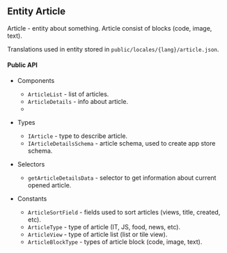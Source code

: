 ## Entity Article

Article - entity about something. Article consist of blocks (code, image, text).

Translations used in entity stored in `public/locales/{lang}/article.json`.

#### Public API

- Components
  - `ArticleList` - list of articles.
  - `ArticleDetails` - info about article.
  -

- Types
  - `IArticle` - type to describe article.
  - `IArticleDetailsSchema` - article schema, used to create app store schema.

- Selectors
  - `getArticleDetailsData` - selector to get information about current opened article.

- Constants
  - `ArticleSortField` - fields used to sort articles (views, title, created, etc).
  - `ArticleType` - type of article (IT, JS, food, news, etc).
  - `ArticleView` - type of article list (list or tile view).
  - `ArticleBlockType` - types of article block (code, image, text).

